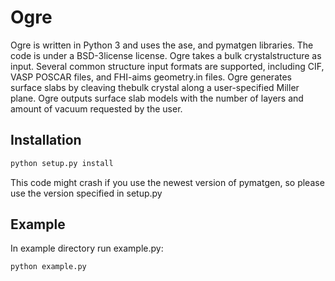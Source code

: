 # Ogre
Ogre is written in Python 3 and uses  the  ase, and  pymatgen libraries.   The  code  is under a BSD-3license license.  Ogre takes a bulk crystalstructure as input. Several common structure input formats are supported, including CIF, VASP POSCAR files, and FHI-aims geometry.in files. Ogre generates surface slabs by cleaving thebulk crystal along a user-specified Miller plane. Ogre outputs surface slab models with the number of layers and amount of vacuum requested by the user. 
## Installation
```bash
python setup.py install
```
This code might crash if you use the newest version of pymatgen, so please use the version specified in setup.py

## Example
In example directory run example.py: 

```bash
python example.py
```
